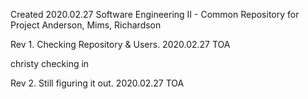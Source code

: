 Created 2020.02.27
Software Engineering II - Common Repository for Project
Anderson, Mims, Richardson


Rev 1.  Checking Repository & Users.  2020.02.27   TOA

christy checking in

Rev 2.  Still figuring it out.  2020.02.27    TOA
